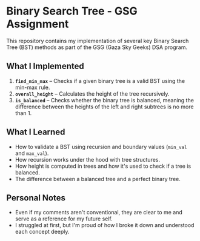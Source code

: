 # Binary Search Tree - GSG Assignment

This repository contains my implementation of several key Binary Search Tree (BST) methods as part of the GSG (Gaza Sky Geeks) DSA program.

## What I Implemented

1. **`find_min_max`** – Checks if a given binary tree is a valid BST using the min-max rule.
2. **`overall_height`** – Calculates the height of the tree recursively.
3. **`is_balanced`** – Checks whether the binary tree is balanced, meaning the difference between the heights of the left and right subtrees is no more than 1.

## What I Learned

- How to validate a BST using recursion and boundary values (`min_val` and `max_val`).
- How recursion works under the hood with tree structures.
- How height is computed in trees and how it's used to check if a tree is balanced.
- The difference between a balanced tree and a perfect binary tree.

## Personal Notes

- Even if my comments aren't conventional, they are clear to me and serve as a reference for my future self.
- I struggled at first, but I'm proud of how I broke it down and understood each concept deeply.

